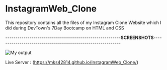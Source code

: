 # InstagramWeb_Clone
This repository contains all the files of my Instagram Clone Website which I did during DevTown's 7Day Bootcamp on HTML and CSS


---------------------------------------------------------**SCREENSHOTS**-------------------------------------------------------------

![My output](https://user-images.githubusercontent.com/116374216/210215250-1129cadb-960a-4ca9-97aa-028c5696cc5c.png)


Live Server : (https://mks42814.github.io/InstagramWeb_Clone/)
